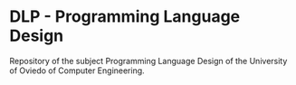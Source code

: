 # DLP - Programming Language Design
Repository of the subject Programming Language Design of the University of Oviedo of Computer Engineering.
